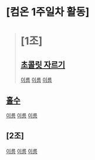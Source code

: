 # [컴온 1주일차 활동]

> # [1조]
>
> ## [초콜릿 자르기](https://www.acmicpc.net/problem/2163)
>
> [이름](문제주소) [이름](문제주소) [이름](문제주소)

## [홀수](https://www.acmicpc.net/problem/2576)

[이름](문제주소) [이름](문제주소) [이름](문제주소)

## [2조]

[이름](문제주소) [이름](문제주소) [이름](문제주소)
